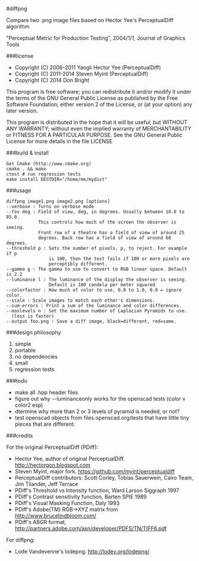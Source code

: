 #diffpng

Compare two .png image files based on Hector Yee's PerceptualDiff algorithm

"Perceptual Metric for Production Testing", 2004/1/1, Journal of Graphics Tools

###license

* Copyright (C) 2006-2011 Yangli Hector Yee (PerceptualDiff)
* Copyright (C) 2011-2014 Steven Myint (PerceptualDiff)
* Copyright (C) 2014 Don Bright

This program is free software; you can redistribute it and/or modify it under
the terms of the GNU General Public License as published by the Free Software
Foundation; either version 2 of the License, or (at your option) any later
version.

This program is distributed in the hope that it will be useful, but WITHOUT ANY
WARRANTY; without even the implied warranty of MERCHANTABILITY or FITNESS FOR A
PARTICULAR PURPOSE.  See the GNU General Public License for more details in the
file LICENSE

###build & install

    Get Cmake (http://www.cmake.org)
    cmake . && make
    ctest # run regression tests
    make install DESTDIR="/home/me/mydist"

###usage

    diffpng image1.png image2.png [options]
    --verbose : Turns on verbose mode
    --fov deg : Field of view, deg, in degrees. Usually between 10.0 to 85.0.
                This controls how much of the screen the observer is seeing.
                Front row of a theatre has a field of view of around 25
                degrees. Back row has a field of view of around 60 degrees.
    --threshold p : Sets the number of pixels, p, to reject. For example if p
                    is 100, then the test fails if 100 or more pixels are
                    perceptibly different.
    --gamma g : The gamma to use to convert to RGB linear space. Default is 2.2
    --luminance l : The luminance of the display the observer is seeing.
                    Default is 100 candela per meter squared
    --colorfactor : How much of color to use, 0.0 to 1.0, 0.0 = ignore color.
    --scale : Scale images to match each other's dimensions.
    --sum-errors : Print a sum of the luminance and color differences.
    --maxlevels n : Set the maximum number of Laplacian Pyramids to use.
      (less is faster)
    --output foo.png : Save a diff image, black=different, red=same. 

###design philosophy

1. simple
2. portable
3. no dependencies
4. small
5. regression tests

###todo

* make all .hpp header files
* figure out why --luminanceonly works for the openscad tests (color v color2 esp)
* dtermine why more than 2 or 3 levels of pyramid is needed, or not?
* test openscad objects from files.openscad.org/tests that have little tiny pieces that are different.

###credits

For the original PerceptualDiff (PDiff):

* Hector Yee, author of original PerceptualDiff. http://hectorgon.blogspot.com
* Steven Myint, major fork. https://github.com/myint/perceptualdiff 
* PerceptualDiff contributors: Scott Corley, Tobias Sauerwein, Cairo Team, Jim Tilander, Jeff Terrace
* PDiff's Threshold vs Intensity function, Ward Larson Siggraph 1997
* PDiff's Contrast sensitivity function, Barten SPIE 1989
* PDiff's Visual Masking Function, Daly 1993
* PDiff's Adobe(TM) RGB->XYZ matrix from http://www.brucelindbloom.com/
* PDiff's ABGR format, http://partners.adobe.com/asn/developer/PDFS/TN/TIFF6.pdf

For diffpng:

* Lode Vandevenne's lodepng. http://lodev.org/lodepng/
